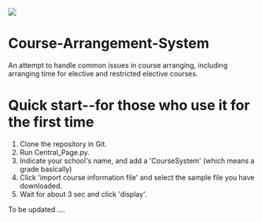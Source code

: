 ![](https://img.shields.io/github/license/yuankun123/course-arrangement-system.svg)
# Course-Arrangement-System
An attempt to handle common issues in course arranging, including arranging time for elective and restricted elective courses.

# Quick start--for those who use it for the first time 
1. Clone the repository in Git.
3. Run Central_Page.py.
4. Indicate your school's name, and add a 'CourseSystem' (which means a grade basically)
5. Click 'import course information file' and select the sample file you have downloaded.
6. Wait for about 3 sec and click 'display'. 

To be updated ....
